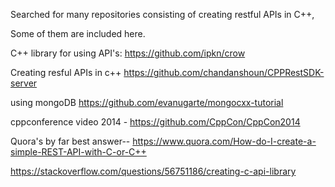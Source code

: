 Searched for many repositories consisting of creating restful APIs in C++,

Some of them are included here.

C++ library for using API's: https://github.com/ipkn/crow

Creating resful APIs in c++ https://github.com/chandanshoun/CPPRestSDK-server

using mongoDB https://github.com/evanugarte/mongocxx-tutorial

cppconference video 2014 - https://github.com/CppCon/CppCon2014

Quora's by far best answer-- https://www.quora.com/How-do-I-create-a-simple-REST-API-with-C-or-C++

https://stackoverflow.com/questions/56751186/creating-c-api-library
